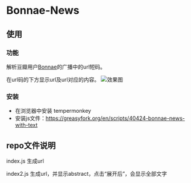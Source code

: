 # Bonnae-News

## 使用

### 功能

解析豆瓣用户[Bonnae](https://www.douban.com/people/bonnae1982/)的广播中的url短码。

在url码的下方显示url及url对应的内容。
![效果图](https://greasyfork.org/system/screenshots/screenshots/000/010/681/original/Screenshot-2018-4-8_%E8%B1%86%E7%93%A3.png)


### 安装

* 在浏览器中安装 tempermonkey
* 安装js文件：https://greasyfork.org/en/scripts/40424-bonnae-news-with-text

## repo文件说明

index.js 生成url

index2.js 生成url，并显示abstract，点击“展开后”，会显示全部文字

